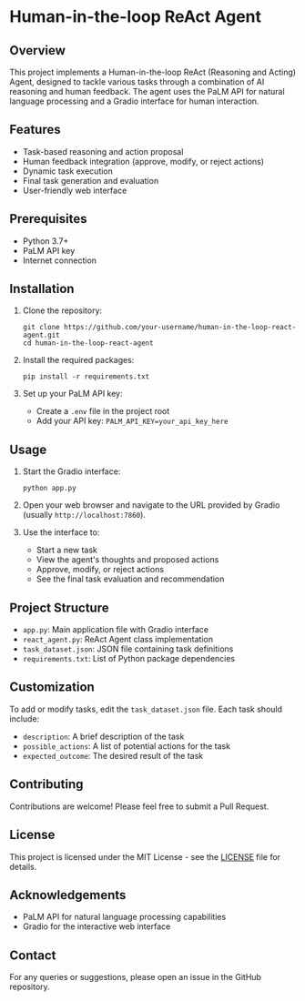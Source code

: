 # Human-in-the-loop ReAct Agent

## Overview

This project implements a Human-in-the-loop ReAct (Reasoning and Acting) Agent, designed to tackle various tasks through a combination of AI reasoning and human feedback. The agent uses the PaLM API for natural language processing and a Gradio interface for human interaction.

## Features

- Task-based reasoning and action proposal
- Human feedback integration (approve, modify, or reject actions)
- Dynamic task execution
- Final task generation and evaluation
- User-friendly web interface

## Prerequisites

- Python 3.7+
- PaLM API key
- Internet connection

## Installation

1. Clone the repository:
   ```
   git clone https://github.com/your-username/human-in-the-loop-react-agent.git
   cd human-in-the-loop-react-agent
   ```

2. Install the required packages:
   ```
   pip install -r requirements.txt
   ```

3. Set up your PaLM API key:
   - Create a `.env` file in the project root
   - Add your API key: `PALM_API_KEY=your_api_key_here`

## Usage

1. Start the Gradio interface:
   ```
   python app.py
   ```

2. Open your web browser and navigate to the URL provided by Gradio (usually `http://localhost:7860`).

3. Use the interface to:
   - Start a new task
   - View the agent's thoughts and proposed actions
   - Approve, modify, or reject actions
   - See the final task evaluation and recommendation

## Project Structure

- `app.py`: Main application file with Gradio interface
- `react_agent.py`: ReAct Agent class implementation
- `task_dataset.json`: JSON file containing task definitions
- `requirements.txt`: List of Python package dependencies

## Customization

To add or modify tasks, edit the `task_dataset.json` file. Each task should include:
- `description`: A brief description of the task
- `possible_actions`: A list of potential actions for the task
- `expected_outcome`: The desired result of the task

## Contributing

Contributions are welcome! Please feel free to submit a Pull Request.

## License

This project is licensed under the MIT License - see the [LICENSE](LICENSE) file for details.

## Acknowledgements

- PaLM API for natural language processing capabilities
- Gradio for the interactive web interface

## Contact

For any queries or suggestions, please open an issue in the GitHub repository.

